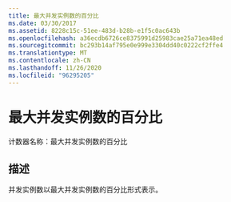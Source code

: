 ```yaml
---
title: 最大并发实例数的百分比
ms.date: 03/30/2017
ms.assetid: 8228c15c-51ee-483d-b28b-e1f5c0ac643b
ms.openlocfilehash: a36ecdb6726ce8375991d25983cae25a71ea48ed
ms.sourcegitcommit: bc293b14af795e0e999e3304dd40c0222cf2ffe4
ms.translationtype: MT
ms.contentlocale: zh-CN
ms.lasthandoff: 11/26/2020
ms.locfileid: "96295205"
---
```

# <a name="percent-of-max-concurrent-instances"></a>最大并发实例数的百分比

计数器名称：最大并发实例数的百分比  
  
## <a name="description"></a>描述  

 并发实例数以最大并发实例数的百分比形式表示。
